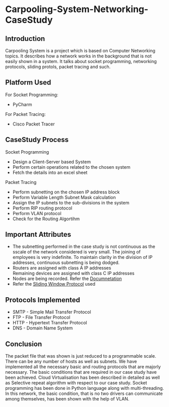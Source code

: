 # Carpooling-System-Networking-CaseStudy


## Introduction
Carpooling System is a project which is based on Computer Networking topics. It describes how a network works in the background that is not easily shown in a system. It talks about socket programming, networking protocols, sliding protols, packet tracing and such.

## Platform Used
For Socket Programming: <br />
<ul>
  <li>PyCharm</li>
</ul>

For Packet Tracing: <br />
<ul>
  <li>Cisco Packet Tracer</li>
</ul>

## CaseStudy Process
Socket Programming
<ul>
  <li>Design a Client-Server based System</li>
  <li>Perform certain operations related to the chosen system</li>
  <li>Fetch the details into an excel sheet</li>
</ul>
Packet Tracing
<ul>
  <li>Perform subnetting on the chosen IP address block</li>
  <li>Perform Variable Length Subnet Mask calculation</li>
  <li>Assign the IP subnets to the sub-divisions in the system</li>
  <li>Perform RIP routing protocol</li>
  <li>Perform VLAN protocol</li>
  <li>Check for the Routing Algortihm</li>
</ul>  

## Important Attributes
<ul>
  <li>The subnetting performed in the case study is not continuous as the sscale of the network considered is very small. The joining of employees is very indefinite. To maintain clarity in the division of IP addresses, continuous subnetting is being dodged.</li>
  <li>Routers are assigned with class A IP addresses<br />
      Remaining devices are assigned with class C IP addresses</li>
  <li>Nodes are being recorded. Refer the <a href = "https://github.com/Rhuthvik-D/Carpooling-System-Networking-Project/blob/main/Documentation/Carpooling%20Booking%20System.pdf">Documnetation</a></li>
  <li>Refer the <a href = "https://github.com/Rhuthvik-D/Carpooling-System-Networking-Project/tree/main/Sliding%20Window%20Protocol">Sliding Window Protocol</a> used</li>
</ul>

## Protocols Implemented
<ul>
  <li>SMTP - Simple Mail Transfer Protocol</li>
  <li>FTP - File Transfer Protocol</li>
  <li>HTTP - Hypertext Transfer Protocol</li>
  <li>DNS - Domain Name System</li>
</ul>


## Conclusion
The packet file that was shown is just reduced to a programmable scale. There can be any number of hosts as well as subnets. We have implemented all the necessary basic and routing protocols that are majorly necessary. The basic conditions that are required in our case study have been achieved. Cloud Virtualisation has been described in detailed as well as Selective repeat algorithm with respect to our case study. Socket programming has been done in Python language along with multi-threading. In this network, the basic condition, that is no two drivers can communicate among themselves, has been shown with the help of VLAN.
